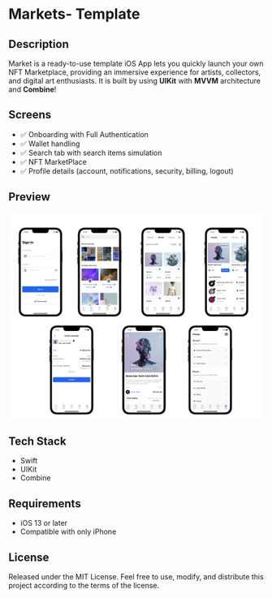# Markets- Template

## Description

Market is a ready-to-use template iOS App lets you quickly launch your own NFT Marketplace, providing an immersive experience for artists, collectors, and digital art enthusiasts. It is built by using  **UIKit** with **MVVM** architecture and **Combine**!

## Screens

- ✅ Onboarding with Full Authentication
- ✅ Wallet handling
- ✅ Search tab with search items simulation
- ✅ NFT MarketPlace
- ✅ Profile details (account, notifications, security, billing, logout)

## Preview

![Frame 1.png](Frame_1.png)

## Tech Stack

- Swift
- UIKit
- Combine

## Requirements

- iOS 13 or later
- Compatible with only iPhone

## License

Released under the MIT License. Feel free to use, modify, and distribute this project according to the terms of the license.
